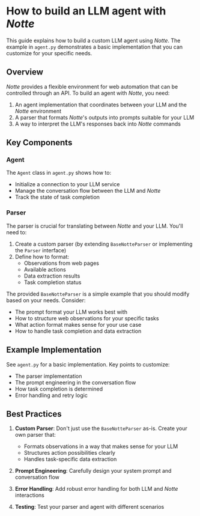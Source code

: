 # How to build an LLM agent with *Notte*

This guide explains how to build a custom LLM agent using *Notte*. The example in `agent.py` demonstrates a basic implementation that you can customize for your specific needs.

## Overview

*Notte* provides a flexible environment for web automation that can be controlled through an API. To build an agent with *Notte*, you need:

1. An agent implementation that coordinates between your LLM and the *Notte* environment
2. A parser that formats *Notte*'s outputs into prompts suitable for your LLM
3. A way to interpret the LLM's responses back into *Notte* commands

## Key Components

### Agent

The `Agent` class in `agent.py` shows how to:
- Initialize a connection to your LLM service
- Manage the conversation flow between the LLM and *Notte*
- Track the state of task completion

### Parser

The parser is crucial for translating between *Notte* and your LLM. You'll need to:

1. Create a custom parser (by extending `BaseNotteParser` or implementing the `Parser` interface)
2. Define how to format:
   - Observations from web pages
   - Available actions
   - Data extraction results
   - Task completion status

The provided `BaseNotteParser` is a simple example that you should modify based on your needs. Consider:
- The prompt format your LLM works best with
- How to structure web observations for your specific tasks
- What action format makes sense for your use case
- How to handle task completion and data extraction

## Example Implementation

See `agent.py` for a basic implementation. Key points to customize:
- The parser implementation
- The prompt engineering in the conversation flow
- How task completion is determined
- Error handling and retry logic

## Best Practices

1. **Custom Parser**: Don't just use the `BaseNotteParser` as-is. Create your own parser that:
   - Formats observations in a way that makes sense for your LLM
   - Structures action possibilities clearly
   - Handles task-specific data extraction

2. **Prompt Engineering**: Carefully design your system prompt and conversation flow

3. **Error Handling**: Add robust error handling for both LLM and *Notte* interactions

4. **Testing**: Test your parser and agent with different scenarios

